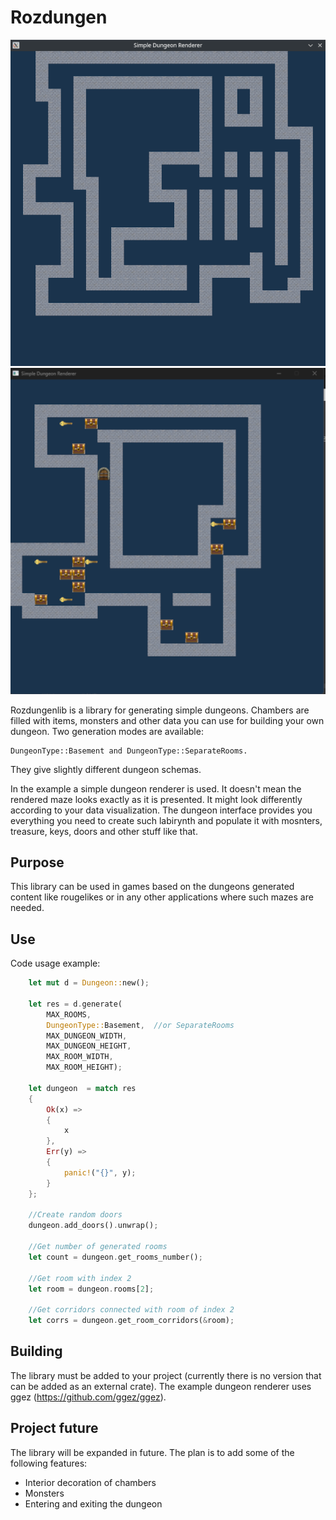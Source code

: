 # Rozdungen

![dungeon pic 1](https://github.com/rozensoftware/rozdungen/blob/master/dungeon.png)
![dungeon pic 2](https://github.com/rozensoftware/rozdungen/blob/master/dungeon2.png)

Rozdungenlib is a library for generating simple dungeons. Chambers are filled with items, monsters and other data you can use for building your own dungeon. Two generation modes are available: 

```
DungeonType::Basement and DungeonType::SeparateRooms.
``` 

They give slightly different dungeon schemas.

In the example a simple dungeon renderer is used. It doesn't mean the rendered maze looks exactly as it is presented. It might look differently according to your data visualization.
The dungeon interface provides you everything you need to create such labirynth and populate it with mosnters, treasure, keys, doors and other stuff like that.

## Purpose

This library can be used in games based on the dungeons generated content like rougelikes or in any other applications where such mazes are needed.

## Use

Code usage example:

```rust
    let mut d = Dungeon::new();
    
    let res = d.generate(
        MAX_ROOMS, 
        DungeonType::Basement,  //or SeparateRooms
        MAX_DUNGEON_WIDTH, 
        MAX_DUNGEON_HEIGHT, 
        MAX_ROOM_WIDTH, 
        MAX_ROOM_HEIGHT);

    let dungeon  = match res
    {
        Ok(x) =>
        {
            x
        },
        Err(y) =>
        {
            panic!("{}", y);
        }
    };

    //Create random doors
    dungeon.add_doors().unwrap();
    
    //Get number of generated rooms
    let count = dungeon.get_rooms_number();

    //Get room with index 2
    let room = dungeon.rooms[2];

    //Get corridors connected with room of index 2
    let corrs = dungeon.get_room_corridors(&room);
```

## Building

The library must be added to your project (currently there is no version that can be added as an external crate). The example dungeon renderer uses ggez (https://github.com/ggez/ggez).

## Project future

The library will be expanded in future. The plan is to add some of the following features:

- Interior decoration of chambers
- Monsters
- Entering and exiting the dungeon
